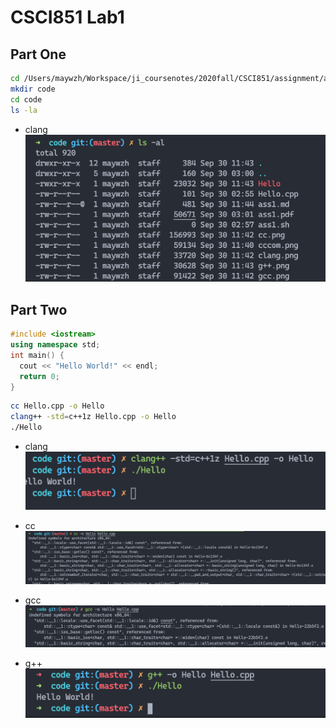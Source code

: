 # CSCI851 Lab1
## Part One
```sh
cd /Users/maywzh/Workspace/ji_coursenotes/2020fall/CSCI851/assignment/ass1
mkdir code
cd code
ls -la
```
- clang
![Compilation](./ls.png)

## Part Two
```cpp
#include <iostream>
using namespace std;
int main() {
  cout << "Hello World!" << endl;
  return 0;
}
```

```bash
cc Hello.cpp -o Hello
clang++ -std=c++1z Hello.cpp -o Hello
./Hello
```
- clang
![Compilation](./clang.png)


- cc
![Compilation](./cc.png)

- gcc
![Compilation](./gcc.png)

- g++
![Compilation](./g++.png) 
